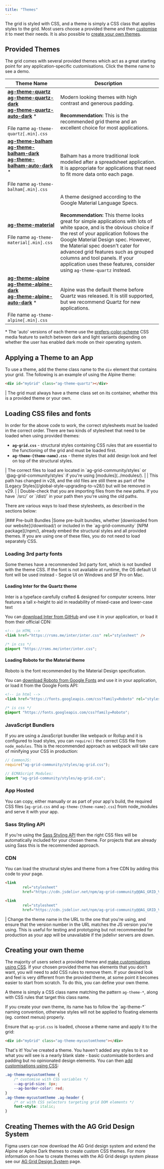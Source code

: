 ```yaml
---
title: "Themes"
---
```


The grid is styled with CSS, and a theme is simply a CSS class that applies styles to the grid. Most users choose a provided theme and then [customise](/global-style-customisation/) it to meet their needs. It is also possible to [create your own themes](#creating-your-own-theme).

## Provided Themes

The grid comes with several provided themes which act as a great starting point for any application-specific customisations. Click the theme name to see a demo.

| Theme Name | Description |
|------------|-------------|
|[**ag-theme-quartz**](../../example?theme=ag-theme-quartz)<br/>[**ag-theme-quartz-dark**](../../example?theme=ag-theme-quartz-dark)<br/>[**ag-theme-quartz-auto-dark**](../../example?theme=ag-theme-quartz-auto-dark) *<br/><br/>File name `ag-theme-quartz[.min].css` | Modern looking themes with high contrast and generous padding.<br/><br/>**Recommendation:** This is the recommended grid theme and an excellent choice for most applications. |
|[**ag-theme-balham**](../../example?theme=ag-theme-balham)<br/>[**ag-theme-balham-dark**](../../example?theme=ag-theme-balham-dark)<br/>[**ag-theme-balham-auto-dark**](../../example?theme=ag-theme-balham-auto-dark) *<br/><br/>File name `ag-theme-balham[.min].css` | Balham has a more traditional look modelled after a spreadsheet application. It is appropriate for applications that need to fit more data onto each page. |
|[**ag-theme-material**](../../example?theme=ag-theme-material)<br/><br/>File name `ag-theme-material[.min].css` | A theme designed according to the Google Material Language Specs.<br/><br/>**Recommendation:** This theme looks great for simple applications with lots of white space, and is the obvious choice if the rest of your application follows the Google Material Design spec. However, the Material spec doesn't cater for advanced grid features such as grouped columns and tool panels. If your application uses these features, consider using `ag-theme-quartz` instead. |
|[**ag-theme-alpine**](../../example?theme=ag-theme-alpine)<br/>[**ag-theme-alpine-dark**](../../example?theme=ag-theme-alpine-dark)<br/>[**ag-theme-alpine-auto-dark**](../../example?theme=ag-theme-alpine-auto-dark) *<br/><br/>File name `ag-theme-alpine[.min].css` | Alpine was the default theme before Quartz was released. It is still supported, but we recommend Quartz for new applications. |

\* The 'auto' versions of each theme use the [prefers-color-scheme](https://developer.mozilla.org/en-US/docs/Web/CSS/@media/prefers-color-scheme) CSS media feature to switch between dark and light variants depending on whether the user has enabled dark mode on their operating system.

## Applying a Theme to an App

To use a theme, add the theme class name to the `div` element that contains your grid. The following is an example of using the Alpine theme:

```html
<div id="myGrid" class="ag-theme-quartz"></div>
```

<warning>
| The grid must always have a theme class set on its container, whether this is a provided theme or your own.
</warning>

## Loading CSS files and fonts

In order for the above code to work, the correct stylesheets must be loaded in the correct order. There are two kinds of stylesheet that need to be loaded when using provided themes:

- **`ag-grid.css`** - structural styles containing CSS rules that are essential to the functioning of the grid and must be loaded first.
- **`ag-theme-{theme-name}.css`** - theme styles that add design look and feel on top of the structural styles.

<note>
| The correct files to load are located in `ag-grid-community/styles` or `@ag-grid-community/styles` if you're using [modules](../modules/).
|
| This path has changed in v28, and the old files are still there as part of the [Legacy Styles](/global-style-upgrading-to-v28/) but will be removed in v29.
|
| Double-check that you are importing files from the new paths. If you have `/src/` or `/dist/` in your path then you're using the old paths.
</note>

There are various ways to load these stylesheets, as described in the sections below:

<framework-specific-section frameworks="javascript">
|### Pre-built Bundles
|Some pre-built bundles, whether [downloaded from our website](/download/) or included in the `ag-grid-community` [NPM package](/npm/), already embed the structural styles and all provided themes. If you are using one of these files, you do not need to load separately CSS.
</framework-specific-section>

### Loading 3rd party fonts

Some themes have a recommended 3rd party font, which is not bundled with the theme CSS. If the font is not available at runtime, the OS default UI font will be used instead - Segoe UI on Windows and SF Pro on Mac.

#### Loading Inter for the Quartz theme

Inter is a typeface carefully crafted & designed for computer screens. Inter features a tall x-height to aid in readability of mixed-case and lower-case text

You can [download Inter from GitHub](https://github.com/rsms/inter) and use it in your application, or load it from their official CDN:

```html
<!-- in HTML -->
<link href="https://rsms.me/inter/inter.css" rel="stylesheet" />
```

```css
/* in css */
@import "https://rsms.me/inter/inter.css";
```

#### Loading Roboto for the Material theme

Roboto is the font recommended by the Material Design specification.

You can [download Roboto from Google Fonts](https://fonts.google.com/specimen/Roboto) and use it in your application, or load it from the Google Fonts API:

```html
<!-- in html -->
<link href="https://fonts.googleapis.com/css?family=Roboto" rel="stylesheet" />
```

```css
/* is css */
@import "https://fonts.googleapis.com/css?family=Roboto";
```

### JavaScript Bundlers

If you are using a JavaScript bundler like webpack or Rollup and it is configured to load styles, you can `require()` the correct CSS file from `node_modules`. This is the recommended approach as webpack will take care of minifying your CSS in production:

```js
// CommonJS:
require("ag-grid-community/styles/ag-grid.css");

// ECMAScript Modules:
import "ag-grid-community/styles/ag-grid.css";
```

### App Hosted

You can copy, either manually or as part of your app's build, the required CSS files (`ag-grid.css` and `ag-theme-{theme-name}.css`) from node_modules and serve it with your app.

### Sass Styling API

If you're using the [Sass Styling API](/global-style-customisation-sass) then the right CSS files will be automatically included for your chosen theme. For projects that are already using Sass this is the recommended approach.

### CDN

You can load the structural styles and theme from a free CDN by adding this code to your page.

```html
<link
        rel="stylesheet"
        href="https://cdn.jsdelivr.net/npm/ag-grid-community@@AG_GRID_VERSION@/styles/ag-grid.css" />

<link
        rel="stylesheet"
        href="https://cdn.jsdelivr.net/npm/ag-grid-community@@AG_GRID_VERSION@/styles/ag-theme-quartz.css" />
```

<note>
| Change the theme name in the URL to the one that you're using, and ensure that the version number in the URL matches the JS version you're using. This is useful for testing and prototyping but not recommended for production as your app will be unavailable if the jsdelivr servers are down.
</note>

## Creating your own theme

The majority of users select a provided theme and [make customisations using CSS](/global-style-customisation/). If your chosen provided theme has elements that you don't want, you will need to add CSS rules to remove them. If your desired look and feel is very different from the provided theme, at some point it becomes easier to start from scratch. To do this, you can define your own theme.

A theme is simply a CSS class name matching the pattern `ag-theme-*`, along with CSS rules that target this class name.

<warning>
If you create your own theme, its name has to follow the `ag-theme-*` naming convention, otherwise styles will not be applied to floating elements (eg. context menus) properly.
</warning>

Ensure that `ag-grid.css` is loaded, choose a theme name and apply it to the grid:

```html
<div id="myGrid" class="ag-theme-mycustomtheme"></div>
```

That's it! You've created a theme. You haven't added any styles to it so what you will see is a nearly blank slate - basic customisable borders and padding but no opinionated design elements. You can then [add customisations using CSS](/global-style-customisation/):

```css
.ag-theme-mycustomtheme {
    /* customise with CSS variables */
    --ag-grid-size: 8px;
    --ag-border-color: red;
}
.ag-theme-mycustomtheme .ag-header {
    /* or with CSS selectors targeting grid DOM elements */
    font-style: italic;
}
```

## Creating Themes with the AG Grid Design System 
Figma users can now download the AG Grid design system and extend the Alpine or Apline Dark themes to create custom CSS themes. For more information on how to create themes with the AG Grid design system please see our [AG Grid Design System](/ag-grid-design-system/) page. 
